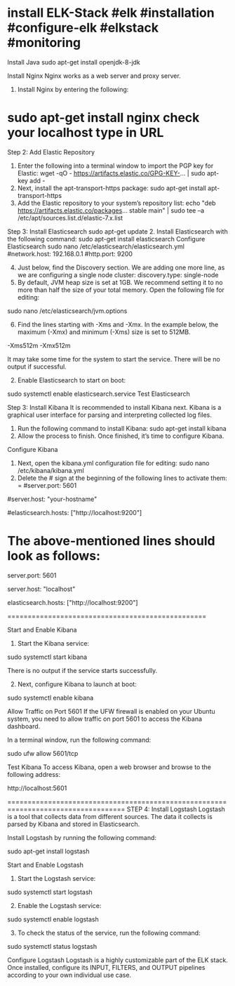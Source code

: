 install  ELK-Stack
#elk #installation #configure-elk #elkstack #monitoring
============================================================

Install Java
sudo apt-get install openjdk-8-jdk

Install Nginx
Nginx works as a web server and proxy server.
1. Install Nginx by entering the following:

sudo apt-get install nginx
check your localhost type in URL
===========================================================
Step 2: Add Elastic Repository
1. Enter the following into a terminal window to import the PGP 
key for Elastic:
wget -qO - https://artifacts.elastic.co/GPG-KEY-... | sudo apt-key add -
3. Next, install the apt-transport-https package:
sudo apt-get install apt-transport-https
4. Add the Elastic repository to your system’s repository list:
echo "deb https://artifacts.elastic.co/packages... stable main" | sudo tee –a /etc/apt/sources.list.d/elastic-7.x.list

Step 3: Install Elasticsearch
sudo apt-get update
2. Install Elasticsearch with the following command:
sudo apt-get install elasticsearch
Configure Elasticsearch
sudo nano /etc/elasticsearch/elasticsearch.yml
#network.host: 192.168.0.1
#http.port: 9200

4. Just below, find the Discovery section. We are adding one more line, 
as we are configuring a single node cluster:
discovery.type: single-node
5. By default, JVM heap size is set at 1GB. We recommend setting it to no more than half the size of your total memory. 
Open the following file for editing:

sudo nano /etc/elasticsearch/jvm.options

6. Find the lines starting with -Xms and -Xmx. In the example below, 
the maximum (-Xmx) and minimum (-Xms) size is set to 512MB.

-Xms512m
-Xmx512m


It may take some time for the system to start the service. 
There will be no output if successful.

2. Enable Elasticsearch to start on boot:

sudo systemctl enable elasticsearch.service
Test Elasticsearch

Step 3: Install Kibana
It is recommended to install Kibana next. Kibana is a graphical 
user interface for parsing and interpreting collected log files.

1. Run the following command to install Kibana:
sudo apt-get install kibana
2. Allow the process to finish. Once finished, it’s time to configure Kibana.

Configure Kibana
1. Next, open the kibana.yml configuration file for editing:
sudo nano /etc/kibana/kibana.yml
2. Delete the # sign at the beginning of the following lines to activate them:
=
#server.port: 5601

#server.host: "your-hostname"

#elasticsearch.hosts: ["http://localhost:9200"]

The above-mentioned lines should look as follows:
===============================================
server.port: 5601

server.host: "localhost"

elasticsearch.hosts: ["http://localhost:9200"]

=================================================

Start and Enable Kibana

1. Start the Kibana service:

sudo systemctl start kibana

There is no output if the service starts successfully.

2. Next, configure Kibana to launch at boot:

sudo systemctl enable kibana

Allow Traffic on Port 5601
If the UFW firewall is enabled on your Ubuntu system,
you need to allow traffic on port 5601 to access the Kibana dashboard.

In a terminal window, run the following command:

sudo ufw allow 5601/tcp

Test Kibana
To access Kibana, open a web browser and browse to the following address:

http://localhost:5601



===================================================================================
STEP 4: Install Logstash
Logstash is a tool that collects data from different sources. The data it collects is parsed by Kibana and stored in Elasticsearch.

Install Logstash by running the following command:

sudo apt-get install logstash

Start and Enable Logstash
1. Start the Logstash service:

sudo systemctl start logstash

2. Enable the Logstash service:

sudo systemctl enable logstash

3. To check the status of the service, run the following command:

sudo systemctl status logstash


Configure Logstash
Logstash is a highly customizable part of the ELK stack. 
Once installed, configure its INPUT, FILTERS, and OUTPUT pipelines 
according to your own individual use case.
